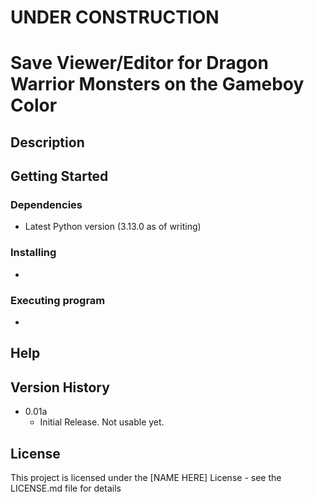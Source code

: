 # UNDER CONSTRUCTION

# Save Viewer/Editor for Dragon Warrior Monsters on the Gameboy Color


## Description


## Getting Started

### Dependencies

* Latest Python version (3.13.0 as of writing)

### Installing

*

### Executing program

* 

## Help


## Version History

* 0.01a
    * Initial Release. Not usable yet. 

## License

This project is licensed under the [NAME HERE] License - see the LICENSE.md file for details
